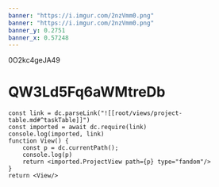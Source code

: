 ```yaml
---
banner: "https://i.imgur.com/2nzVmm0.png"
banner: "https://i.imgur.com/2nzVmm0.png"
banner_y: 0.2751
banner_x: 0.57248
---
```


0O2kc4geJA49

# QW3Ld5Fq6aWMtreDb

```datacorejsx
const link = dc.parseLink("![[root/views/project-table.md#^taskTable]]")
const imported = await dc.require(link)
console.log(imported, link)
function View() {
	const p = dc.currentPath();
	console.log(p)
	return <imported.ProjectView path={p} type="fandom"/>	
}
return <View/>
```
